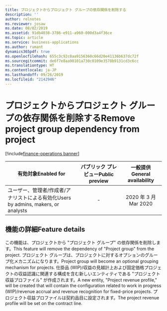 ```yaml
---
title: プロジェクトからプロジェクト グループの依存関係を削除する
description: ''
author: relnotes
ms.reviewer: josaw
ms.date: 08/02/2019
ms.assetid: 91db4038-3786-e911-a960-000d3a4f36ce
ms.topic: article
ms.service: business-applications
ms.author: rumant
dynamics365pdf: true
ms.openlocfilehash: 655c3c92c8aa9156360c66d20e41136b637dc72f
ms.sourcegitcommit: de6f7e8aa90101a730c0109e3578b9131cd3c6cc
ms.translationtype: HT
ms.contentlocale: ja-JP
ms.lasthandoff: 09/26/2019
ms.locfileid: "2142946"
---
```

# <a name="remove-project-group-dependency-from-project"></a><span data-ttu-id="411c4-102">プロジェクトからプロジェクト グループの依存関係を削除する</span><span class="sxs-lookup"><span data-stu-id="411c4-102">Remove project group dependency from project</span></span>
[!include[finance-operations banner](../includes/finance-operations.md)]

| <span data-ttu-id="411c4-103">有効対象</span><span class="sxs-lookup"><span data-stu-id="411c4-103">Enabled for</span></span>    |  <span data-ttu-id="411c4-104">パブリック プレビュー</span><span class="sxs-lookup"><span data-stu-id="411c4-104">Public preview</span></span> | <span data-ttu-id="411c4-105">一般提供</span><span class="sxs-lookup"><span data-stu-id="411c4-105">General availability</span></span> | 
| ---------- | :----------: |:----------: |
|<span data-ttu-id="411c4-106">ユーザー、管理者/作成者/アナリストによる有効化</span><span class="sxs-lookup"><span data-stu-id="411c4-106">Users by admins, makers, or analysts</span></span>|-| <span data-ttu-id="411c4-107">2020 年 3 月</span><span class="sxs-lookup"><span data-stu-id="411c4-107">Mar 2020</span></span>|






## <a name="feature-details"></a><span data-ttu-id="411c4-108">機能の詳細</span><span class="sxs-lookup"><span data-stu-id="411c4-108">Feature details</span></span>
<!--feature detail start -->
<span data-ttu-id="411c4-109">この機能は、プロジェクトから "プロジェクト グループ" の依存関係を削除します。</span><span class="sxs-lookup"><span data-stu-id="411c4-109">This feature will remove the dependency of "Project group" from the project.</span></span> <span data-ttu-id="411c4-110">プロジェクト グループは、プロジェクトに対するオプションのグループ化メカニズムになります。</span><span class="sxs-lookup"><span data-stu-id="411c4-110">Project group will become an optional grouping mechanism for projects.</span></span> <span data-ttu-id="411c4-111">仕掛品 (WIP)/収益の見越計上および固定価格プロジェクトの収益認識に関連する構成を含む新しいエンティティである "プロジェクト収益プロファイル" が作成されます。</span><span class="sxs-lookup"><span data-stu-id="411c4-111">A new entity, "Project revenue profile," will be created that will contain the configuration related to work in progress (WIP)/revenue accrual and revenue recognition for fixed-price projects.</span></span> <span data-ttu-id="411c4-112">プロジェクト収益プロファイルは契約品目に設定されます。</span><span class="sxs-lookup"><span data-stu-id="411c4-112">The project revenue profile will be set on the contract line.</span></span>
<!--feature detail end -->











